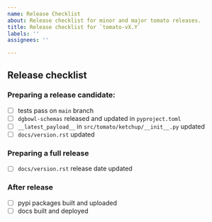 ```yaml
---
name: Release Checklist
about: Release checklist for minor and major tomato releases.
title: Release checklist for `tomato-vX.Y`
labels: ''
assignees: ''

---
```


## Release checklist

### Preparing a release candidate:
- [ ] tests pass on `main` branch
- [ ] `dgbowl-schemas` released and updated in `pyproject.toml`
- [ ] `__latest_payload__` in `src/tomato/ketchup/__init__.py` updated
- [ ] `docs/version.rst` updated 

### Preparing a full release
- [ ] `docs/version.rst` release date updated

### After release
- [ ] pypi packages built and uploaded
- [ ] docs built and deployed
